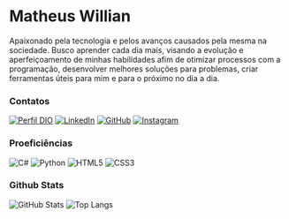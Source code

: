 # Matheus Willian 

Apaixonado pela tecnologia e pelos avanços causados pela mesma na sociedade. Busco aprender cada dia mais, visando a evolução e aperfeiçoamento de minhas habilidades afim de otimizar processos com a programação, desenvolver melhores soluções para problemas, criar ferramentas úteis para mim e para o próximo no dia a dia.

### Contatos 

[![Perfil DIO](https://img.shields.io/badge/-Meu%20Perfil%20na%20DIO-30A3DC?style=for-the-badge)](https://web.dio.me/users/takitdoid?tab=skills)
[![LinkedIn](https://img.shields.io/badge/-LinkedIn-000?style=for-the-badge&logo=linkedin&logoColor=30A3DC)](https://www.linkedin.com/in/matheus-willian-6a555a221/)
[![GitHub](https://img.shields.io/badge/github-%23121011.svg?style=for-the-badge&logo=github&logoColor=white)](https://github.com/MatheusWillianO)
[![Instagram](https://img.shields.io/badge/Instagram-000?style=for-the-badge&logo=instagram)](https://www.instagram.com/matheusolenike/)

### Proeficiências
![C#](https://img.shields.io/badge/C%23-000?style=for-the-badge&logo=c-sharp&logoColor=823085)
![Python](https://img.shields.io/badge/Python-3776AB?style=for-the-badge&logo=python&logoColor=white)
![HTML5](https://img.shields.io/badge/html5-%23E34F26.svg?style=for-the-badge&logo=html5&logoColor=white)
![CSS3](https://img.shields.io/badge/css3-%231572B6.svg?style=for-the-badge&logo=css3&logoColor=white)

### Github Stats

![GitHub Stats](https://github-readme-stats.vercel.app/api?username=MatheusWillianO&theme=transparent&bg_color=000&border_color=30A3DC&show_icons=true&icon_color=30A3DC&title_color=E94D5F&text_color=FFF)
![Top Langs](https://github-readme-stats-git-masterrstaa-rickstaa.vercel.app/api/top-langs/?username=MatheusWillianO&layout=compact&bg_color=000&border_color=30A3DC&title_color=E94D5F&text_color=FFF)